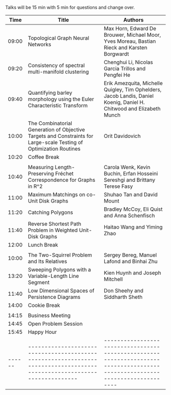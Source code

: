 Talks will be 15 min with 5 min for questions and change over.

| Time | Title                                                                                                                  | Authors                                                                                                                   |
|------|------------------------------------------------------------------------------------------------------------------------|---------------------------------------------------------------------------------------------------------------------------|
|09:00 | Topological Graph Neural Networks                                                                                      | Max Horn, Edward De Brouwer, Michael Moor, Yves Moreau, Bastian Rieck and Karsten Borgwardt                               |
|09:20 | Consistency of spectral multi-manifold clustering	                                                                    | Chenghui Li, Nicolas Garcia Trillos and Pengfei He                                                                        |
|09:40 | Quantifying barley morphology using the Euler Characteristic Transform	                                                | Erik Amezquita, Michelle Quigley, Tim Ophelders, Jacob Landis, Daniel Koenig, Daniel H. Chitwood and Elizabeth Munch      |
|10:00 | The Combinatorial Generation of Objective Targets and Constraints for Large-scale Testing of Optimization Routines     | Orit Davidovich                                                                                                           |
|10:20 | Coffee Break                                                                                                           |                                                                                                                           |
|      |                                                                                                                        |                                                                                                                           |
|10:40 | Measuring Length-Preserving Fréchet Correspondence for Graphs in R^2                                                   | Carola Wenk, Kevin Buchin, Erfan Hosseini Sereshgi and Brittany Terese Fasy                                               |
|11:00 | Maximum Matchings on co-Unit Disk Graphs                                                                               | Shuhao Tan and David Mount                                                                                                |
|11:20 | Catching Polygons                                                                                                      | Bradley McCoy, Eli Quist and Anna Schenfisch                                                                              |
|11:40 | Reverse Shortest Path Problem in Weighted Unit-Disk Graphs                                                             | Haitao Wang and Yiming Zhao                                                                                               |
|12:00 | Lunch Break                                                                                                            |                                                                                                                           |
|      |                                                                                                                        |                                                                                                                           |
|10:00 | The Two-Squirrel Problem and Its Relatives                                                                             | Sergey Bereg, Manuel Lafond and Binhai Zhu                                                                                |
|13:20 | Sweeping Polygons with a Variable-Length Line Segment                                                                  | Kien Huynh and Joseph Mitchell                                                                                            |
|11:40 | Low Dimensional Spaces of Persistence Diagrams                                                                         | Don Sheehy and Siddharth Sheth                                                                                            |
|14:00 | Cookie Break                                                                                                           |                                                                                                                           |
|      |                                                                                                                        |                                                                                                                           |
|14:15 | Business Meeting                                                                                                       |                                                                                                                           |
|14:45 | Open Problem Session                                                                                                   |                                                                                                                           |
|15:45 | Happy Hour                                                                                                             |                                                                                                                           |
|------|------------------------------------------------------------------------------------------------------------------------|---------------------------------------------------------------------------------------------------------------------------|
